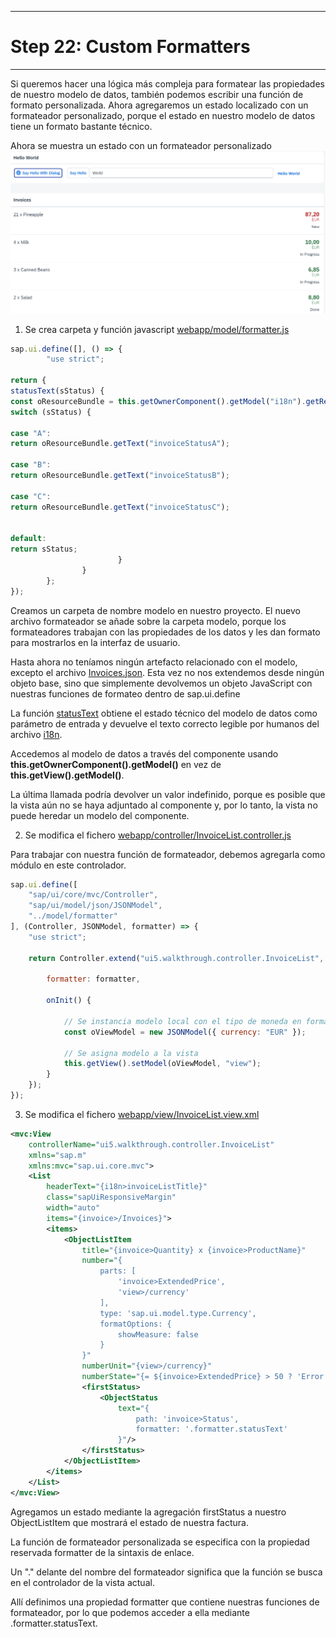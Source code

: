 *****************************
# Step 22: Custom Formatters
*****************************

Si queremos hacer una lógica más compleja para formatear las propiedades de nuestro modelo de datos,
también podemos escribir una función de formato personalizada. 
Ahora agregaremos un estado localizado con un formateador personalizado, 
porque el estado en nuestro modelo de datos tiene un formato bastante técnico.

Ahora se muestra un estado con un formateador personalizado
![alt text](imagen1.png)

1. Se crea carpeta y función javascript [webapp/model/formatter.js](webapp/model/formatter.js)

``` js
sap.ui.define([], () => {
        "use strict";

return {
statusText(sStatus) {
const oResourceBundle = this.getOwnerComponent().getModel("i18n").getResourceBundle();
switch (sStatus) {

case "A":
return oResourceBundle.getText("invoiceStatusA");

case "B":
return oResourceBundle.getText("invoiceStatusB");

case "C":
return oResourceBundle.getText("invoiceStatusC");


default:
return sStatus;
                        }
                }
        };
});
```


Creamos un carpeta de nombre modelo en nuestro proyecto.
El nuevo archivo formateador se añade sobre la carpeta modelo, porque los formateadores trabajan con las propiedades de los datos y les dan formato para mostrarlos en la interfaz de usuario.

Hasta ahora no teníamos ningún artefacto relacionado con el modelo, excepto el archivo [Invoices.json](webapp/Invoices.json). 
Esta vez no nos extendemos desde ningún objeto base, sino que simplemente devolvemos un objeto JavaScript con nuestras funciones de formateo dentro de sap.ui.define


La función [statusText](webapp/model/formatter.js) obtiene el estado técnico del modelo de datos como parámetro de entrada y devuelve el texto correcto legible por humanos del archivo [i18n](webapp/i18n/i18n.properties).


Accedemos al modelo de datos a través del componente usando 
**this.getOwnerComponent().getModel()** en vez de **this.getView().getModel()**.

La última llamada podría devolver un valor indefinido, porque es posible que la vista aún no se haya adjuntado al componente y, por lo tanto, la vista no puede heredar un modelo del componente.


2. Se modifica el fichero [webapp/controller/InvoiceList.controller.js](webapp/controller/InvoiceList.controller.js)

Para trabajar con nuestra función de formateador, debemos agregarla como módulo en este controlador.
``` js
sap.ui.define([
    "sap/ui/core/mvc/Controller",
    "sap/ui/model/json/JSONModel",
    "../model/formatter"
], (Controller, JSONModel, formatter) => {
    "use strict";

    return Controller.extend("ui5.walkthrough.controller.InvoiceList", {

        formatter: formatter,

        onInit() {

            // Se instancia modelo local con el tipo de moneda en formato json
            const oViewModel = new JSONModel({ currency: "EUR" });

            // Se asigna modelo a la vista
            this.getView().setModel(oViewModel, "view");
        }
    });
});
```


3. Se modifica el fichero [webapp/view/InvoiceList.view.xml](webapp/view/InvoiceList.view.xml)

``` xml
<mvc:View
    controllerName="ui5.walkthrough.controller.InvoiceList"
    xmlns="sap.m"
    xmlns:mvc="sap.ui.core.mvc">
    <List
        headerText="{i18n>invoiceListTitle}"
        class="sapUiResponsiveMargin"
        width="auto"
        items="{invoice>/Invoices}">
        <items>
            <ObjectListItem
                title="{invoice>Quantity} x {invoice>ProductName}"
                number="{
                    parts: [
                        'invoice>ExtendedPrice',
                        'view>/currency'
                    ],
                    type: 'sap.ui.model.type.Currency',
                    formatOptions: {
                        showMeasure: false
                    }
                }"
                numberUnit="{view>/currency}"
                numberState="{= ${invoice>ExtendedPrice} > 50 ? 'Error' : 'Success' }">
                <firstStatus>
                    <ObjectStatus
                        text="{
                            path: 'invoice>Status',
                            formatter: '.formatter.statusText'
                        }"/>
                </firstStatus>
            </ObjectListItem>
        </items>
    </List>
</mvc:View>
```



Agregamos un estado mediante la agregación firstStatus a nuestro ObjectListItem 
que mostrará el estado de nuestra factura.


La función de formateador personalizada se especifica con la propiedad reservada formatter de la sintaxis de enlace. 


Un "." delante del nombre del formateador significa que la función se busca en el controlador de la vista actual. 



Allí definimos una propiedad formatter que contiene nuestras funciones de formateador,
por lo que podemos acceder a ella mediante .formatter.statusText.
